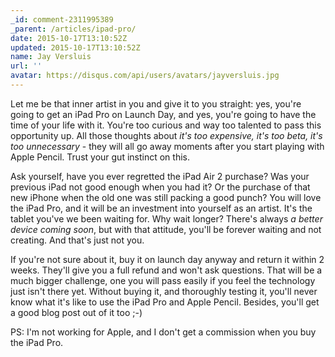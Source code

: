 ```yaml
---
_id: comment-2311995389
_parent: /articles/ipad-pro/
date: 2015-10-17T13:10:52Z
updated: 2015-10-17T13:10:52Z
name: Jay Versluis
url: ''
avatar: https://disqus.com/api/users/avatars/jayversluis.jpg
---
```


Let me be that inner artist in you and give it to you straight: yes,
you're going to get an iPad Pro on Launch Day, and yes, you're going to have the
time of your life with it. You're too curious and way too talented to pass this
opportunity up. All those thoughts about *it's too expensive, it's too beta, it's
too unnecessary* - they will all go away moments after you start playing with Apple
Pencil. Trust your gut instinct on this.

Ask yourself, have you ever regretted
the iPad Air 2 purchase? Was your previous iPad not good enough when you had it?
Or the purchase of that new iPhone when the old one was still packing a good punch?
You will love the iPad Pro, and it will be an investment into yourself as an artist.
It's the tablet you've we been waiting for. Why wait longer? There's always *a
better device coming soon*, but with that attitude, you'll be forever waiting and
not creating. And that's just not you.

If you're not sure about it, buy
it on launch day anyway and return it within 2 weeks. They'll give you a full refund
and won't ask questions. That will be a much bigger challenge, one you will pass
easily if you feel the technology just isn't there yet. Without buying it, and
thoroughly testing it, you'll never know what it's like to use the iPad Pro and
Apple Pencil. Besides, you'll get a good blog post out of it too ;-)

PS:
I'm not working for Apple, and I don't get a commission when you buy the iPad
Pro.
